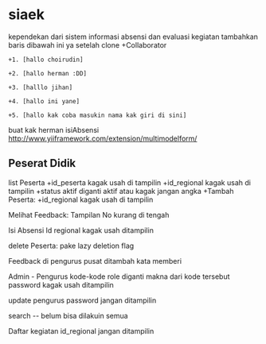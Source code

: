 siaek
=====
kependekan dari sistem informasi absensi dan evaluasi kegiatan
tambahkan baris dibawah ini ya setelah clone
+Collaborator

	+1. [hallo choirudin]

	+2. [hallo herman :DD] 

	+3. [halllo jihan]

	+4. [hallo ini yane]

	+5. [hallo kak coba masukin nama kak giri di sini]

buat kak herman isiAbsensi http://www.yiiframework.com/extension/multimodelform/

Peserat Didik
-------------
list Peserta
+id_peserta kagak usah di tampilin
+id_regional kagak usah di tampilin
+status aktif diganti aktif atau kagak jangan angka
+Tambah Peserta:
+id_regional kagak usah di tampilin

Melihat Feedback:
Tampilan No kurang di tengah

Isi Absensi
Id regional kagak usah ditampilin

delete Peserta:
pake lazy deletion flag

Feedback di pengurus pusat ditambah kata memberi

Admin - Pengurus
kode-kode role diganti makna dari kode tersebut
password kagak usah ditampilin

update pengurus password jangan ditampilin

search -- belum bisa dilakuin semua

Daftar kegiatan
id_regional jangan ditampilin